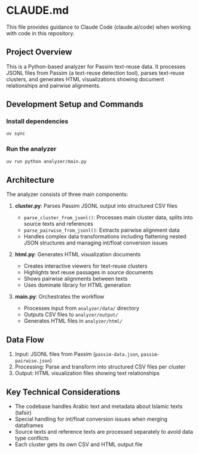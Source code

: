 # CLAUDE.md

This file provides guidance to Claude Code (claude.ai/code) when working with code in this repository.

## Project Overview

This is a Python-based analyzer for Passim text-reuse data. It processes JSONL files from Passim (a text-reuse detection tool), parses text-reuse clusters, and generates HTML visualizations showing document relationships and pairwise alignments.

## Development Setup and Commands

### Install dependencies
```bash
uv sync
```

### Run the analyzer
```bash
uv run python analyzer/main.py
```

## Architecture

The analyzer consists of three main components:

1. **cluster.py**: Parses Passim JSONL output into structured CSV files
   - `parse_cluster_from_jsonl()`: Processes main cluster data, splits into source texts and references
   - `parse_pairwise_from_jsonl()`: Extracts pairwise alignment data
   - Handles complex data transformations including flattening nested JSON structures and managing int/float conversion issues

2. **html.py**: Generates HTML visualization documents
   - Creates interactive viewers for text-reuse clusters
   - Highlights text reuse passages in source documents
   - Shows pairwise alignments between texts
   - Uses dominate library for HTML generation

3. **main.py**: Orchestrates the workflow
   - Processes input from `analyzer/data/` directory
   - Outputs CSV files to `analyzer/output/`
   - Generates HTML files in `analyzer/html/`

## Data Flow

1. Input: JSONL files from Passim (`passim-data.json`, `passim-pairwise.json`)
2. Processing: Parse and transform into structured CSV files per cluster
3. Output: HTML visualization files showing text relationships

## Key Technical Considerations

- The codebase handles Arabic text and metadata about Islamic texts (tafsir)
- Special handling for int/float conversion issues when merging dataframes
- Source texts and reference texts are processed separately to avoid data type conflicts
- Each cluster gets its own CSV and HTML output file
